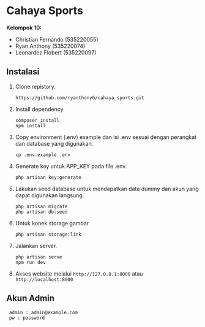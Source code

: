# Cahaya Sports

**Kelompok 10:**

-   Christian Fernando (535220055)
-   Ryan Anthony (535220074)
-   Leonardez Flobert (535220097)

## Instalasi

 1. Clone repistory.
    ```
    https://github.com/ryanthony6/cahaya_sports.git
    ```

 2. Install dependency 
    ```
    composer install
    npm install
    ```

3. Copy environment (.env) example dan isi .env sesuai dengan perangkat dan database yang digunakan.
    ```
    cp .env.example .env
    ```

4. Generate key untuk APP_KEY pada file .env.
    ```
    php artisan key:generate
    ```

5. Lakukan seed database untuk mendapatkan data dummy dan akun yang dapat digunakan langsung.
    ```    
    php artisan migrate
    php artisan db:seed
    ```

6.  Untuk konek storage gambar

    ```
    php artisan storage:link
    ```

7.  Jalankan server.

    ```
    php artisan serve
    npm run dev
    ```

8.  Akses website melalui `http://127.0.0.1:8000` atau `http://localhost:8000`

## Akun Admin

```
 admin : admin@example.com
 pw : password
```
